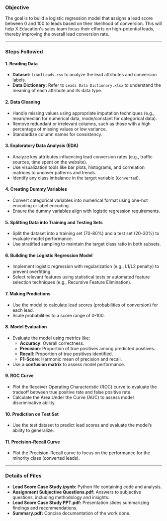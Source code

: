 ### **Objective**
The goal is to build a logistic regression model that assigns a lead score between 0 and 100 to leads based on their likelihood of conversion. This will help X Education's sales team focus their efforts on high-potential leads, thereby improving the overall lead conversion rate.

---

### **Steps Followed**

#### 1. **Reading Data**
   - **Dataset:** Load `Leads.csv` to analyze the lead attributes and conversion labels.
   - **Data Dictionary:** Refer to `Leads Data Dictionary.xlsx` to understand the meaning of each attribute and its data type.

#### 2. **Data Cleaning**
   - Handle missing values using appropriate imputation techniques (e.g., mean/median for numerical data, mode/constant for categorical data).
   - Remove redundant or irrelevant columns, such as those with a high percentage of missing values or low variance.
   - Standardize column names for consistency.

#### 3. **Exploratory Data Analysis (EDA)**
   - Analyze key attributes influencing lead conversion rates (e.g., traffic sources, time spent on the website).
   - Use visualization tools like bar plots, histograms, and correlation matrices to uncover patterns and trends.
   - Identify any class imbalance in the target variable (`Converted`).

#### 4. **Creating Dummy Variables**
   - Convert categorical variables into numerical format using one-hot encoding or label encoding.
   - Ensure the dummy variables align with logistic regression requirements.

#### 5. **Splitting Data into Training and Testing Sets**
   - Split the dataset into a training set (70-80%) and a test set (20-30%) to evaluate model performance.
   - Use stratified sampling to maintain the target class ratio in both subsets.

#### 6. **Building the Logistic Regression Model**
   - Implement logistic regression with regularization (e.g., L1/L2 penalty) to prevent overfitting.
   - Select relevant features using statistical tests or automated feature selection techniques (e.g., Recursive Feature Elimination).

#### 7. **Making Predictions**
   - Use the model to calculate lead scores (probabilities of conversion) for each lead.
   - Scale probabilities to a score range of 0-100.

#### 8. **Model Evaluation**
   - Evaluate the model using metrics like:
     - **Accuracy**: Overall correctness.
     - **Precision**: Proportion of true positives among predicted positives.
     - **Recall**: Proportion of true positives identified.
     - **F1-Score**: Harmonic mean of precision and recall.
   - Use a **confusion matrix** to assess model performance.

#### 9. **ROC Curve**
   - Plot the Receiver Operating Characteristic (ROC) curve to evaluate the tradeoff between true positive rate and false positive rate.
   - Calculate the Area Under the Curve (AUC) to assess model discriminative ability.

#### 10. **Prediction on Test Set**
   - Use the test dataset to predict lead scores and evaluate the model’s ability to generalize.

#### 11. **Precision-Recall Curve**
   - Plot the Precision-Recall curve to focus on the performance for the minority class (converted leads).

---

### **Details of Files**
- **Lead Score Case Study.ipynb:** Python file containing code and analysis.
- **Assignment Subjective Questions.pdf:** Answers to subjective questions, including methodology and insights.
- **Lead Score Case Study PPT.pdf:** Presentation slides summarizing findings and recommendations.
- **Summary.pdf:** Concise documentation of the work done.
